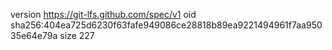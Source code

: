 version https://git-lfs.github.com/spec/v1
oid sha256:404ea725d6230f63fafe949086ce28818b89ea9221494961f7aa95035e64e79a
size 227
